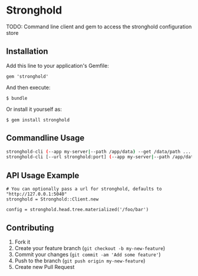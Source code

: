 # Stronghold

TODO: Command line client and gem to access the stronghold configuration store

## Installation

Add this line to your application's Gemfile:

    gem 'stronghold'

And then execute:

    $ bundle

Or install it yourself as:

    $ gem install stronghold

## Commandline Usage

```sh
stronghold-cli (--app my-server|--path /app/data) --get /data/path ...
stronghold-cli [--url stronghold:port] (--app my-server|--path /app/data) --env /data/path:PATHDATA ... -- runnable
```

## API Usage Example

    # You can optionally pass a url for stronghold, defaults to "http://127.0.0.1:5040"
    stronghold = Stronghold::Client.new

    config = stronghold.head.tree.materialized('/foo/bar')

## Contributing

1. Fork it
2. Create your feature branch (`git checkout -b my-new-feature`)
3. Commit your changes (`git commit -am 'Add some feature'`)
4. Push to the branch (`git push origin my-new-feature`)
5. Create new Pull Request
